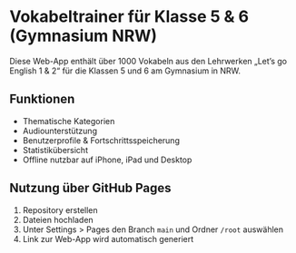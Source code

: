 # Vokabeltrainer für Klasse 5 & 6 (Gymnasium NRW)

Diese Web-App enthält über 1000 Vokabeln aus den Lehrwerken „Let’s go English 1 & 2“ für die Klassen 5 und 6 am Gymnasium in NRW.

## Funktionen
- Thematische Kategorien
- Audiounterstützung
- Benutzerprofile & Fortschrittsspeicherung
- Statistikübersicht
- Offline nutzbar auf iPhone, iPad und Desktop

## Nutzung über GitHub Pages
1. Repository erstellen
2. Dateien hochladen
3. Unter Settings > Pages den Branch `main` und Ordner `/root` auswählen
4. Link zur Web-App wird automatisch generiert

